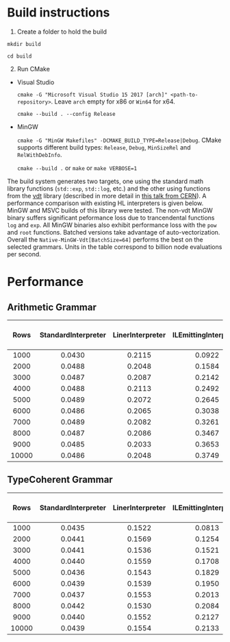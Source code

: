 # Build instructions

1) Create a folder to hold the build 

`mkdir build` 

`cd build`

2) Run CMake 

- Visual Studio

    `cmake -G "Microsoft Visual Studio 15 2017 [arch]" <path-to-repository>`. Leave `arch` empty for x86 or `Win64` for x64. 
    
    `cmake --build . --config Release`

- MinGW

    `cmake -G "MinGW Makefiles" -DCMAKE_BUILD_TYPE=Release|Debug`. CMake supports different build types: `Release`, `Debug`, `MinSizeRel` and `RelWithDebInfo`. 
    
    `cmake --build .` or `make` or `make VERBOSE=1`
    
The build system generates two targets, one using the standard math library functions (`std::exp`, `std::log`, etc.) and the other using functions from the [vdt](https://github.com/dpiparo/vdt) library (described in more detail in [this talk from CERN](https://indico.cern.ch/event/202688/contributions/1487957/attachments/305612/426820/OpenLabFPWorkshop_9_2012.pdf)). A performance comparison with existing HL interpreters is given below. MinGW and MSVC builds of this library were tested. The non-vdt MinGW binary suffers significant peformance loss due to trancendental functions `log` and `exp`. All MinGW binaries also exhibit performance loss with the `pow` and `root` functions. Batched versions take advantage of auto-vectorization. Overall the `Native-MinGW-Vdt[BatchSize=64]` performs the best on the selected grammars. Units in the table correspond to billion node evaluations per second.
    
    
# Performance

## Arithmetic Grammar 

|  Rows | StandardInterpreter | LinerInterpreter | ILEmittingInterpreter | CompiledTreeInterpreter | Native-MSVC-Std | Native-MSVC-Vdt | Native-MinGW-Std | Native-MinGW-Vdt | Native-MSVC-Std[BatchSize=64] | Native-MSVC-Vdt[BatchSize=64] | Native-MinGW-Std[BatchSize=64] | Native-MinGW-Vdt[BatchSize=64] |
|:-----:|:-------------------:|:----------------:|:---------------------:|:-----------------------:|:---------------:|:---------------:|:----------------:|:----------------:|:-----------------------------:|:-----------------------------:|:------------------------------:|:------------------------------:|
|  1000 |        0.0430       |      0.2115      |         0.0922        |          0.0817         |      0.5487     |      0.5118     |      0.5512      |      0.5665      |             1.2304            |             1.1942            |             1.1942             |             1.2688             |
|  2000 |        0.0488       |      0.2048      |         0.1584        |          0.1501         |      0.5845     |      0.5803     |      0.5817      |      0.5668      |             1.3247            |             1.1497            |             1.3693             |             1.3617             |
|  3000 |        0.0487       |      0.2087      |         0.2142        |          0.2049         |      0.5832     |      0.5678     |      0.5851      |      0.5722      |             1.4745            |             1.2876            |             1.4986             |             1.4986             |
|  4000 |        0.0488       |      0.2113      |         0.2492        |          0.2423         |      0.4828     |      0.5254     |      0.5472      |      0.5696      |             1.5237            |             1.5190            |             1.4555             |             1.4341             |
|  5000 |        0.0489       |      0.2072      |         0.2645        |          0.2576         |      0.5394     |      0.4646     |      0.5788      |      0.5618      |             1.3790            |             1.0923            |             1.5276             |             1.5509             |
|  6000 |        0.0486       |      0.2065      |         0.3038        |          0.3248         |      0.5875     |      0.5861     |      0.5020      |      0.4713      |             1.5239            |             1.0601            |             1.4897             |             1.5399             |
|  7000 |        0.0489       |      0.2082      |         0.3261        |          0.3518         |      0.5751     |      0.5869     |      0.5805      |      0.5993      |             1.1952            |             1.0627            |             1.2332             |             1.2191             |
|  8000 |        0.0487       |      0.2086      |         0.3467        |          0.3760         |      0.5890     |      0.5737     |      0.5781      |      0.6024      |             1.3660            |             1.5192            |             1.3622             |             1.4428             |
|  9000 |        0.0485       |      0.2033      |         0.3653        |          0.3924         |      0.5915     |      0.5918     |      0.5778      |      0.5855      |             1.4990            |             1.5476            |             1.5742             |             1.5325             |
| 10000 |        0.0486       |      0.2048      |         0.3749        |          0.4080         |      0.5825     |      0.6015     |      0.5797      |      0.6069      |             1.5221            |             1.5671            |             1.4601             |             1.5958             |

## TypeCoherent Grammar

|  Rows | StandardInterpreter | LinerInterpreter | ILEmittingInterpreter | CompiledTreeInterpreter | Native-MSVC-Std | Native-MSVC-Vdt | Native-MinGW-Std | Native-MinGW-Vdt | Native-MSVC-Std[BatchSize=64] | Native-MSVC-Vdt[BatchSize=64] | Native-MinGW-Std[BatchSize=64] | Native-MinGW-Vdt[BatchSize=64] |
|:-----:|:-------------------:|:----------------:|:---------------------:|:-----------------------:|:---------------:|:---------------:|:----------------:|:----------------:|:-----------------------------:|:-----------------------------:|:------------------------------:|:------------------------------:|
|  1000 |        0.0435       |      0.1522      |         0.0813        |          0.0732         |      0.3049     |      0.3074     |      0.2419      |      0.3098      |             0.7542            |             0.7928            |             0.3049             |             1.1368             |
|  2000 |        0.0441       |      0.1569      |         0.1254        |          0.1165         |      0.3066     |      0.3138     |      0.2407      |      0.3170      |             0.7932            |             0.8429            |             0.3199             |             1.2424             |
|  3000 |        0.0441       |      0.1536      |         0.1521        |          0.1476         |      0.3115     |      0.3088     |      0.2397      |      0.3136      |             0.8595            |             0.8675            |             0.3268             |             1.3074             |
|  4000 |        0.0440       |      0.1559      |         0.1708        |          0.1692         |      0.3122     |      0.3166     |      0.2420      |      0.3172      |             0.8443            |             0.8918            |             0.3247             |             1.3084             |
|  5000 |        0.0436       |      0.1543      |         0.1829        |          0.1852         |      0.3119     |      0.3138     |      0.2355      |      0.3175      |             0.8634            |             0.8872            |             0.3165             |             1.3024             |
|  6000 |        0.0439       |      0.1539      |         0.1950        |          0.1939         |      0.3091     |      0.3060     |      0.2389      |      0.3127      |             0.8758            |             0.9049            |             0.3284             |             1.3058             |
|  7000 |        0.0437       |      0.1553      |         0.2013        |          0.2055         |      0.3131     |      0.2835     |      0.2403      |      0.3141      |             0.8542            |             0.8989            |             0.3292             |             1.2941             |
|  8000 |        0.0442       |      0.1530      |         0.2084        |          0.2095         |      0.3109     |      0.3096     |      0.2381      |      0.3132      |             0.8804            |             0.9049            |             0.3286             |             1.3383             |
|  9000 |        0.0440       |      0.1552      |         0.2127        |          0.2222         |      0.3107     |      0.2944     |      0.2385      |      0.3035      |             0.8359            |             0.9049            |             0.3171             |             1.2707             |
| 10000 |        0.0439       |      0.1554      |         0.2133        |          0.2274         |      0.3118     |      0.2870     |      0.2385      |      0.3089      |             0.8424            |             0.9023            |             0.3187             |             1.3271             |










